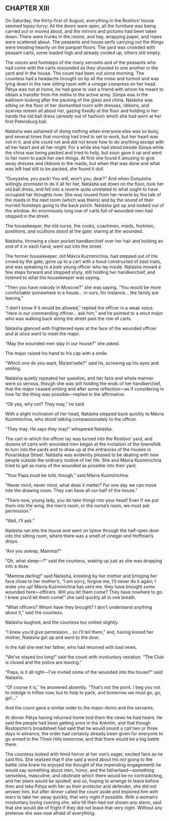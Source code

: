 ## CHAPTER XIII

On Saturday, the thirty-first of August, everything in the Rostóvs’
house seemed topsy-turvy. All the doors were open, all the furniture was
being carried out or moved about, and the mirrors and pictures had been
taken down. There were trunks in the rooms, and hay, wrapping paper, and
ropes were scattered about. The peasants and house serfs carrying out
the things were treading heavily on the parquet floors. The yard was
crowded with peasant carts, some loaded high and already corded up,
others still empty.

The voices and footsteps of the many servants and of the peasants who
had come with the carts resounded as they shouted to one another in
the yard and in the house. The count had been out since morning. The
countess had a headache brought on by all the noise and turmoil and was
lying down in the new sitting room with a vinegar compress on her head.
Pétya was not at home, he had gone to visit a friend with whom he meant
to obtain a transfer from the militia to the active army. Sónya was in
the ballroom looking after the packing of the glass and china. Natásha
was sitting on the floor of her dismantled room with dresses, ribbons,
and scarves strewn all about her, gazing fixedly at the floor and
holding in her hands the old ball dress (already out of fashion) which
she had worn at her first Petersburg ball.

Natásha was ashamed of doing nothing when everyone else was so busy, and
several times that morning had tried to set to work, but her heart was
not in it, and she could not and did not know how to do anything except
with all her heart and all her might. For a while she had stood beside
Sónya while the china was being packed and tried to help, but soon gave
it up and went to her room to pack her own things. At first she found it
amusing to give away dresses and ribbons to the maids, but when that was
done and what was left had still to be packed, she found it dull.

“Dunyásha, you pack! You will, won’t you, dear?” And when Dunyásha
willingly promised to do it all for her, Natásha sat down on the floor,
took her old ball dress, and fell into a reverie quite unrelated to what
ought to have occupied her thoughts now. She was roused from her reverie
by the talk of the maids in the next room (which was theirs) and by the
sound of their hurried footsteps going to the back porch. Natásha got
up and looked out of the window. An enormously long row of carts full of
wounded men had stopped in the street.

The housekeeper, the old nurse, the cooks, coachmen, maids, footmen,
postilions, and scullions stood at the gate, staring at the wounded.

Natásha, throwing a clean pocket handkerchief over her hair and holding
an end of it in each hand, went out into the street.

The former housekeeper, old Mávra Kuzmínichna, had stepped out of the
crowd by the gate, gone up to a cart with a hood constructed of bast
mats, and was speaking to a pale young officer who lay inside.
Natásha moved a few steps forward and stopped shyly, still holding her
handkerchief, and listened to what the housekeeper was saying.

“Then you have nobody in Moscow?” she was saying. “You would be more
comfortable somewhere in a house... in ours, for instance... the family
are leaving.”

“I don’t know if it would be allowed,” replied the officer in a weak
voice. “Here is our commanding officer... ask him,” and he pointed to a
stout major who was walking back along the street past the row of carts.

Natásha glanced with frightened eyes at the face of the wounded officer
and at once went to meet the major.

“May the wounded men stay in our house?” she asked.

The major raised his hand to his cap with a smile.

“Which one do you want, Ma’am’selle?” said he, screwing up his eyes and
smiling.

Natásha quietly repeated her question, and her face and whole
manner were so serious, though she was still holding the ends of her
handkerchief, that the major ceased smiling and after some reflection—as
if considering in how far the thing was possible—replied in the
affirmative.

“Oh yes, why not? They may,” he said.

With a slight inclination of her head, Natásha stepped back quickly to
Mávra Kuzmínichna, who stood talking compassionately to the officer.

“They may. He says they may!” whispered Natásha.

The cart in which the officer lay was turned into the Rostóvs’ yard,
and dozens of carts with wounded men began at the invitation of the
townsfolk to turn into the yards and to draw up at the entrances of the
houses in Povarskáya Street. Natásha was evidently pleased to be dealing
with new people outside the ordinary routine of her life. She and Mávra
Kuzmínichna tried to get as many of the wounded as possible into their
yard.

“Your Papa must be told, though,” said Mávra Kuzmínichna.

“Never mind, never mind, what does it matter? For one day we can move
into the drawing room. They can have all our half of the house.”

“There now, young lady, you do take things into your head! Even if we
put them into the wing, the men’s room, or the nurse’s room, we must ask
permission.”

“Well, I’ll ask.”

Natásha ran into the house and went on tiptoe through the half-open door
into the sitting room, where there was a smell of vinegar and Hoffman’s
drops.

“Are you asleep, Mamma?”

“Oh, what sleep—?” said the countess, waking up just as she was dropping
into a doze.

“Mamma darling!” said Natásha, kneeling by her mother and bringing her
face close to her mother’s, “I am sorry, forgive me, I’ll never do it
again; I woke you up! Mávra Kuzmínichna has sent me: they have brought
some wounded here—officers. Will you let them come? They have nowhere to
go. I knew you’d let them come!” she said quickly all in one breath.

“What officers? Whom have they brought? I don’t understand anything
about it,” said the countess.

Natásha laughed, and the countess too smiled slightly.

“I knew you’d give permission... so I’ll tell them,” and, having kissed
her mother, Natásha got up and went to the door.

In the hall she met her father, who had returned with bad news.

“We’ve stayed too long!” said the count with involuntary vexation. “The
Club is closed and the police are leaving.”

“Papa, is it all right—I’ve invited some of the wounded into the house?”
said Natásha.

“Of course it is,” he answered absently. “That’s not the point. I beg
you not to indulge in trifles now, but to help to pack, and tomorrow we
must go, go, go!...”

And the count gave a similar order to the major-domo and the servants.

At dinner Pétya having returned home told them the news he had heard.
He said the people had been getting arms in the Krémlin, and that though
Rostopchín’s broadsheet had said that he would sound a call two or three
days in advance, the order had certainly already been given for everyone
to go armed to the Three Hills tomorrow, and that there would be a big
battle there.

The countess looked with timid horror at her son’s eager, excited face
as he said this. She realized that if she said a word about his not
going to the battle (she knew he enjoyed the thought of the impending
engagement) he would say something about men, honor, and the
fatherland—something senseless, masculine, and obstinate which there
would be no contradicting, and her plans would be spoiled; and so,
hoping to arrange to leave before then and take Pétya with her as their
protector and defender, she did not answer him, but after dinner called
the count aside and implored him with tears to take her away quickly,
that very night if possible. With a woman’s involuntary loving cunning
she, who till then had not shown any alarm, said that she would die of
fright if they did not leave that very night. Without any pretense she
was now afraid of everything.






